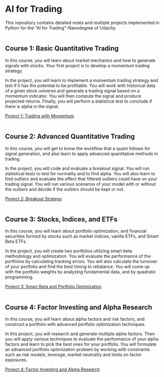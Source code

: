 # AI for Trading

This repository contains detailed notes and multiple projects implemented in Python for the "AI for Trading"-Nanodegree of Udacity.
<br/><br/>

## Course 1: Basic Quantitative Trading

In this course, you will learn about market mechanics and how to generate signals with stocks. Your first project is to develop a momentum trading strategy.

In the project, you will learn to implement a momentum trading strategy and test if it has the potential to be profitable. You will work with historical data of a given stock universe and generate a trading signal based on a momentum indicator. You will then compute the signal and produce projected returns. Finally, you will perform a statistical test to conclude if there is alpha in the signal. 

[Project 1: Trading with Momentum](https://github.com/jegali/AI_for_Trading/tree/main/Trading_with_Momentum)
<br/><br/>


## Course 2: Advanced Quantitative Trading

In this course, you will get to know the workflow that a quant follows for signal generation, and also learn to apply advanced quantitative methods in trading.

In the project, you will code and evaluate a breakout signal. You will run statistical tests to test for normality and to find alpha. You will also learn to find outliers and evaluate the effect that filtered outliers could have on your trading signal. You will run various scenarios of your model with or without the outliers and decide if the outliers should be kept or not.

[Project 2: Breakout Strategy](https://github.com/jegali/AI_for_Trading/tree/main/Trading_with_Momentum)
<br/><br/>


## Course 3: Stocks, Indices, and ETFs

In this course, you will learn about portfolio optimization, and financial securities formed by stocks such as market indices, vanilla ETFs, and Smart Beta ETFs.

In the project, you will create two portfolios utilizing smart beta methodology and optimization. You will evaluate the performance of the portfolios by calculating tracking errors. You will also calculate the turnover of your portfolio and find the best timing to rebalance. You will come up with the portfolio weights by analyzing fundamental
data, and by quadratic programming. 

[Project 3: Smart Beta and Portfolio Optimization](https://github.com/jegali/AI_for_Trading/tree/main/Stocks_Indices_ETF)
<br/><br/>


## Course 4: Factor Investing and Alpha Research

In this course, you will learn about alpha factors and risk factors, and construct a portfolio with advanced portfolio optimization techniques.

In this project, you will research and generate multiple alpha factors. Then you will apply various techniques to evaluate the performance of your alpha factors and learn to pick the best ones for your portfolio. You will formulate an advanced portfolio optimization problem by working with constraints such as risk models, leverage, market neutrality and limits on factor exposures.

[Project 4: Factor Investing and Alpha Research](https://github.com/jegali/AI_for_Trading/tree/main/Stocks_Indices_ETF)
<br/><br/>
